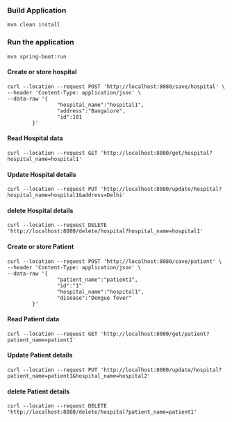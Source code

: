 ### Build Application
    mvn clean install

### Run the application
    mvn spring-boot:run

#### Create or store hospital
    curl --location --request POST 'http://localhost:8080/save/hospital' \
    --header 'Content-Type: application/json' \
    --data-raw '{
                    "hospital_name":"hospital1",
                    "address":"Bangalore",
                    "id":101
            }'

#### Read Hospital data
    curl --location --request GET 'http://localhost:8080/get/hospital?hospital_name=hospital1'

#### Update Hospital details

    curl --location --request PUT 'http://localhost:8080/update/hospital?hospital_name=hospital1&address=Delhi'

#### delete Hospital details
    curl --location --request DELETE 'http://localhost:8080/delete/hospital?hospital_name=hospital1'

#### Create or store Patient
    curl --location --request POST 'http://localhost:8080/save/patient' \
    --header 'Content-Type: application/json' \
    --data-raw '{
                    "patient_name":"patient1",
                    "id":"1"
                    "hospital_name":"hospital1",
                    "disease":"Dengue fever"
            }'

#### Read Patient data
    curl --location --request GET 'http://localhost:8080/get/patient?patient_name=patient1'

#### Update Patient details

    curl --location --request PUT 'http://localhost:8080/update/hospital?patient_name=patient1&hospital_name=hospital2'

#### delete Patient details
    curl --location --request DELETE 'http://localhost:8080/delete/hospital?patient_name=patient1'